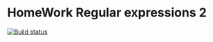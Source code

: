 # HomeWork Regular expressions 2
[![Build status](https://ci.appveyor.com/api/projects/status/h4mul9f1sqf4nxs5?svg=true)](https://ci.appveyor.com/project/AntonChu/preparenumber)
